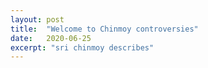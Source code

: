 ```yaml
---
layout: post
title:  "Welcome to Chinmoy controversies"
date:   2020-06-25
excerpt: "sri chinmoy describes"
---
```

